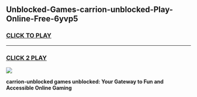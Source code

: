 
## Unblocked-Games-carrion-unblocked-Play-Online-Free-6yvp5
<h3>
<a href="https://premium76.site?title=carrion-unblocked&ref=26A">CLICK TO PLAY</a></h3>
<hr>

<h3>
<a href="https://premium76.site?title=carrion-unblocked&ref=26A">CLICK 2 PLAY</a>
  
</h3>

<a href="https://premium76.site?title=carrion-unblocked&ref=26A"><img src="https://clearcache.store/games.png"></a>


**carrion-unblocked games unblocked: Your Gateway to Fun and Accessible Online Gaming**
